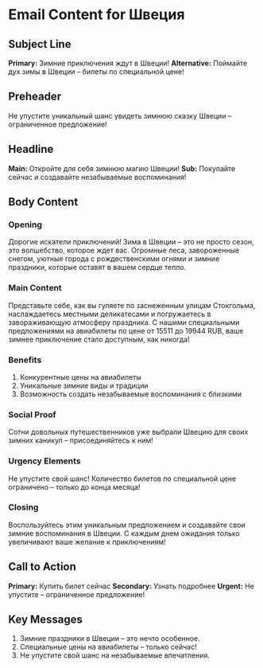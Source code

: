 # Email Content for Швеция

## Subject Line
**Primary:** Зимние приключения ждут в Швеции!
**Alternative:** Поймайте дух зимы в Швеции – билеты по специальной цене!

## Preheader
Не упустите уникальный шанс увидеть зимнюю сказку Швеции – ограниченное предложение!

## Headline
**Main:** Откройте для себя зимнюю магию Швеции!
**Sub:** Покупайте сейчас и создавайте незабываемые воспоминания!

## Body Content

### Opening
Дорогие искатели приключений! Зима в Швеции – это не просто сезон, это волшебство, которое ждет вас. Огромные леса, завороженные снегом, уютные города с рождественскими огнями и зимние праздники, которые оставят в вашем сердце тепло.

### Main Content
Представьте себе, как вы гуляете по заснеженным улицам Стокгольма, наслаждаетесь местными деликатесами и погружаетесь в завораживающую атмосферу праздника. С нашими специальными предложениями на авиабилеты по цене от 15511 до 19944 RUB, ваше зимнее приключение стало доступным, как никогда!

### Benefits
1. Конкурентные цены на авиабилеты
2. Уникальные зимние виды и традиции
3. Возможность создать незабываемые воспоминания с близкими

### Social Proof
Сотни довольных путешественников уже выбрали Швецию для своих зимних каникул – присоединяйтесь к ним!

### Urgency Elements
Не упустите свой шанс! Количество билетов по специальной цене ограничено – только до конца месяца!

### Closing
Воспользуйтесь этим уникальным предложением и создавайте свои зимние воспоминания в Швеции. С каждым днем ожидания только увеличивают ваше желание к приключениям!

## Call to Action
**Primary:** Купить билет сейчас
**Secondary:** Узнать подробнее
**Urgent:** Не упустите – ограниченное предложение!

## Key Messages
1. Зимние праздники в Швеции – это нечто особенное.
2. Специальные цены на авиабилеты – только сейчас!
3. Не упустите свой шанс на незабываемые впечатления.
